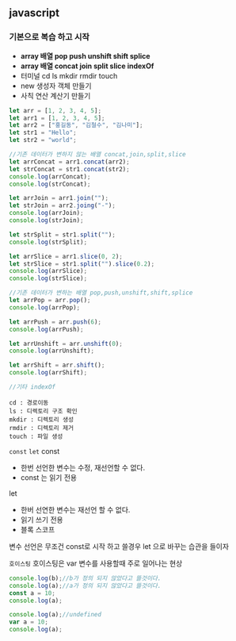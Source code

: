 ## javascript

### 기본으로 복습 하고 시작

- **array 배열 pop push unshift shift splice**
- **array 배열 concat join split slice indexOf**
- 터미널 cd ls mkdir rmdir touch
- new 생성자 객체 만들기
- 사칙 연산 계산기 만들기

```javascript
let arr = [1, 2, 3, 4, 5];
let arr1 = [1, 2, 3, 4, 5];
let arr2 = ["홍길동", "김철수", "김나미"];
let str1 = "Hello";
let str2 = "world";

//기존 데이터가 변하지 않는 배열 concat,join,split,slice
let arrConcat = arr1.concat(arr2);
let strConcat = str1.concat(str2);
console.log(arrConcat);
console.log(strConcat);

let arrJoin = arr1.join("");
let strJoin = arr2.joing("-");
console.log(arrJoin);
console.log(strJoin);

let strSplit = str1.split("");
console.log(strSplit);

let arrSlice = arr1.slice(0, 2);
let strSlice = str1.split("").slice(0.2);
console.log(arrSlice);
console.log(strSlice);

//기존 데이터가 변하는 배열 pop,push,unshift,shift,splice
let arrPop = arr.pop();
console.log(arrPop);

let arrPush = arr.push(6);
console.log(arrPush);

let arrUnshift = arr.unshift(0);
console.log(arrUnshift);

let arrShift = arr.shift();
console.log(arrShift);

//기타 indexOf
```

```
cd : 경로이동
ls : 디렉토리 구조 확인
mkdir : 디렉토리 생성
rmdir : 디렉토리 제거
touch : 파일 생성
```

`const` `let`
const

- 한번 선언한 변수는 수정, 재선언할 수 없다.
- const 는 읽기 전용

let

- 한버 선연한 변수는 재선언 할 수 없다.
- 읽기 쓰기 전용
- 블록 스코프

변수 선언은 무조건 const로 시작 하고 쓸경우 let 으로 바꾸는 습관을 들이자

`호이스팅`
호이스팅은 var 변수를 사용할때 주로 일어나는 현상
```javascript
console.log(b);//b가 정의 되지 않았다고 뜰것이다.
console.log(a);//a가 정의 되지 않았다고 뜰것이다.
const a = 10;
console.log(a);
```
```javascript
console.log(a);//undefined
var a = 10;
console.log(a);
```